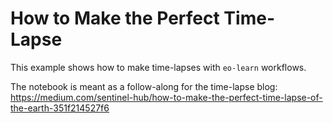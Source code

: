 # How to Make the Perfect Time-Lapse

This example shows how to make time-lapses with `eo-learn` workflows.

The notebook is meant as a follow-along for the time-lapse blog: https://medium.com/sentinel-hub/how-to-make-the-perfect-time-lapse-of-the-earth-351f214527f6
